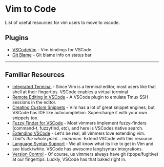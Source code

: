# Vim to Code

List of useful resources for vim users to move to vscode.

## Plugins

- [VSCodeVim](https://github.com/VSCodeVim/Vim) - Vim bindings for VSCode
- [Git Blame](https://github.com/waderyan/vscode-gitblame) - Git blame info on status bar

---

## Familiar Resources

- [Integrated Terminal](https://code.visualstudio.com/docs/editor/integrated-terminal) - Since Vim is a terminal editor, most users like that shell at their fingertips. VSCode enables a virtual terminal 
- [Remote Editing in VSCode](https://github.com/rafaelmaiolla/remote-vscode) - A VSCode plugin to emulate Tmux SSH sessions in the editor.
- [Creating Custom Snippets](https://code.visualstudio.com/docs/editor/userdefinedsnippets) - Vim has a lot of great snippet engines, but VSCode has IDE like autocompletion. Supercharge it with your own snippets too.
- [Fuzzy Finder for VSCode](https://code.visualstudio.com/docs/editor/editingevolved#_open-symbol-by-name) - Most vimmers implement fuzzy-finders (command-t, fuzzyfind, etc), and here is VSCodes native search.
- [Extending VSCode](https://code.visualstudio.com/docs/extensions/overview) - Let's be real, all vimmers love extending vim. *That's the whole point... mannnnn.* Extend VSCode with this resource.
- [Language Syntax Support](https://marketplace.visualstudio.com/search?target=vscode&category=Languages&sortBy=Relevance) - We all know what its like to get in Vim and see black/white. VSCode has awesome lang/syntax integrations.
- [Version Control](https://code.visualstudio.com/docs/editor/versioncontrol) - Of course, us vimmers always have git (tpope/fugitive) at our fingertips. Luckly, VSCode has that baked right in.

